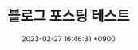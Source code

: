 ---
layout: post
title:  "블로그 포스팅 테스트"
excerpt: "Github Blog post test"
date:   2023-02-27 16:46:31 +0900
categories: Blog
toc: true
---